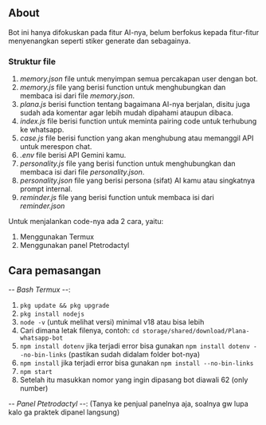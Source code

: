 ## About
Bot ini hanya difokuskan pada fitur AI-nya, belum berfokus kepada fitur-fitur menyenangkan seperti stiker generate dan sebagainya.

### Struktur file
1. _memory.json_ file untuk menyimpan semua percakapan user dengan bot.
2. _memory.js_ file yang berisi function untuk menghubungkan dan membaca isi dari file _memory.json_.
3. _plana.js_  berisi function tentang bagaimana AI-nya berjalan, disitu juga sudah ada komentar agar lebih mudah dipahami ataupun dibaca.
4. _index.js_ file berisi function untuk meminta pairing code untuk terhubung ke whatsapp.
5. _case.js_ file berisi function yang akan menghubung atau memanggil API untuk merespon chat.
6. _.env_ file berisi API Gemini kamu.
7. _personality.js_ file yang berisi function untuk menghubungkan dan membaca isi dari file _personality.json_.
8. _personality.json_ file yang berisi persona (sifat) AI kamu atau singkatnya prompt internal.
9. _reminder.js_ file yang berisi function untuk membaca isi dari _reminder.json_

Untuk menjalankan code-nya ada 2 cara, yaitu:
1. Menggunakan Termux
2. Menggunakan panel Ptetrodactyl

## Cara pemasangan 
-- *Bash Termux* --:
1. ```pkg update && pkg upgrade```
2. ```pkg install nodejs```
3. ```node -v``` (untuk melihat versi) minimal v18 atau bisa lebih
4. Cari dimana letak filenya, contoh: ```cd storage/shared/download/Plana-whatsapp-bot```
5. ```npm install dotenv``` jika terjadi error bisa gunakan ```npm install dotenv --no-bin-links``` (pastikan sudah didalam folder bot-nya) 
6. ```npm install``` jika terjadi error bisa gunakan ```npm install --no-bin-links```
7. ```npm start```
8. Setelah itu masukkan nomor yang ingin dipasang bot diawali 62 (only number) 

-- *Panel Ptetrodactyl* --:
(Tanya ke penjual panelnya aja, soalnya gw lupa kalo ga praktek dipanel langsung) 
